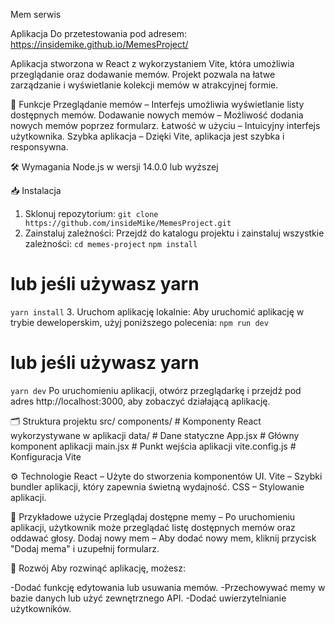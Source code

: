 Mem serwis

Aplikacja Do przetestowania pod adresem: https://insidemike.github.io/MemesProject/

Aplikacja stworzona w React z wykorzystaniem Vite, która umożliwia przeglądanie oraz dodawanie memów. Projekt pozwala na łatwe zarządzanie i wyświetlanie kolekcji memów w atrakcyjnej formie.

🚀 Funkcje
Przeglądanie memów – Interfejs umożliwia wyświetlanie listy dostępnych memów.
Dodawanie nowych memów – Możliwość dodania nowych memów poprzez formularz.
Łatwość w użyciu – Intuicyjny interfejs użytkownika.
Szybka aplikacja – Dzięki Vite, aplikacja jest szybka i responsywna.

🛠️ Wymagania
Node.js w wersji 14.0.0 lub wyższej

📥 Instalacja

1. Sklonuj repozytorium:
   `git clone https://github.com/insideMike/MemesProject.git`
2. Zainstaluj zależności:
   Przejdź do katalogu projektu i zainstaluj wszystkie zależności:
   `cd memes-project`
   `npm install`

# lub jeśli używasz yarn

`yarn install` 3. Uruchom aplikację lokalnie:
Aby uruchomić aplikację w trybie deweloperskim, użyj poniższego polecenia:
`npm run dev`

# lub jeśli używasz yarn

`yarn dev`
Po uruchomieniu aplikacji, otwórz przeglądarkę i przejdź pod adres http://localhost:3000, aby zobaczyć działającą aplikację.

🗂️ Struktura projektu
src/
components/ # Komponenty React wykorzystywane w aplikacji
data/ # Dane statyczne
App.jsx # Główny komponent aplikacji
main.jsx # Punkt wejścia aplikacji
vite.config.js # Konfiguracja Vite

⚙️ Technologie
React – Użyte do stworzenia komponentów UI.
Vite – Szybki bundler aplikacji, który zapewnia świetną wydajność.
CSS – Stylowanie aplikacji.

🎨 Przykładowe użycie
Przeglądaj dostępne memy – Po uruchomieniu aplikacji, użytkownik może przeglądać listę dostępnych memów oraz oddawać głosy.
Dodaj nowy mem – Aby dodać nowy mem, kliknij przycisk "Dodaj mema" i uzupełnij formularz.

🔧 Rozwój
Aby rozwinąć aplikację, możesz:

-Dodać funkcję edytowania lub usuwania memów.
-Przechowywać memy w bazie danych lub użyć zewnętrznego API.
-Dodać uwierzytelnianie użytkowników.

